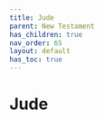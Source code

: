 ```yaml
---
title: Jude
parent: New Testament
has_children: true
nav_order: 65
layout: default
has_toc: true
---
```


# Jude
